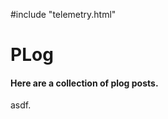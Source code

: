 #include "telemetry.html"

PLog
====================

#### Here are a collection of plog posts.

asdf.
